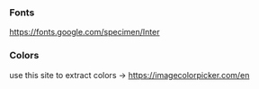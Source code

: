 ### Fonts
https://fonts.google.com/specimen/Inter

### Colors
use this site to extract colors -> https://imagecolorpicker.com/en
